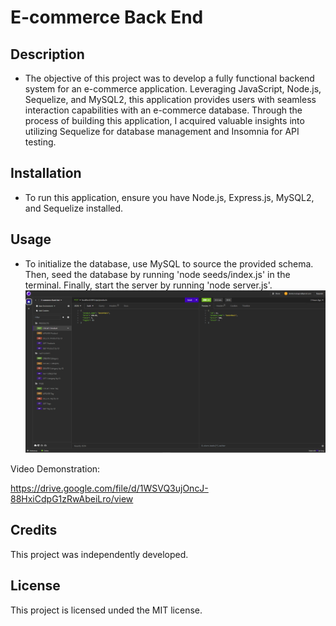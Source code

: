 # E-commerce Back End 

## Description
- The objective of this project was to develop a fully functional backend system for an e-commerce application.
  Leveraging JavaScript, Node.js, Sequelize, and MySQL2, this application provides users with seamless interaction capabilities with an e-commerce database.
  Through the process of building this application, I acquired valuable insights into utilizing Sequelize for database management and Insomnia for API testing.

## Installation
- To run this application, ensure you have Node.js, Express.js, MySQL2, and Sequelize installed.

## Usage
- To initialize the database, use MySQL to source the provided schema. Then, seed the database by running 'node seeds/index.js' in the terminal. Finally, start the server by running 'node server.js'.
![Screenshot](./Develop/assets/images/screenshot.png)

Video Demonstration:

https://drive.google.com/file/d/1WSVQ3ujOncJ-88HxiCdpG1zRwAbeiLro/view

## Credits
This project was independently developed.

## License
This project is licensed unded the MIT license.
